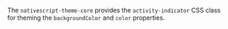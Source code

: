 The `nativescript-theme-core` provides the `activity-indicator` CSS class for theming the `backgroundColor` and `color` properties.

<snippet id='activity-indicator-styling-html'/>

